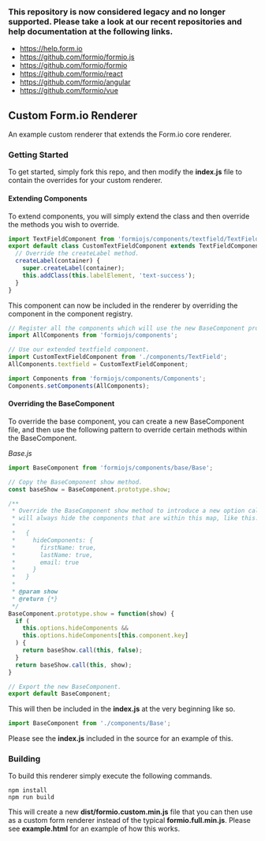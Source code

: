 ### This repository is now considered legacy and no longer supported. Please take a look at our recent repositories and help documentation at the following links.

 - https://help.form.io
 - https://github.com/formio/formio.js
 - https://github.com/formio/formio
 - https://github.com/formio/react
 - https://github.com/formio/angular
 - https://github.com/formio/vue

## Custom Form.io Renderer
An example custom renderer that extends the Form.io core renderer.

### Getting Started
To get started, simply fork this repo, and then modify the **index.js** file to contain the overrides for your custom renderer.

#### Extending Components
To extend components, you will simply extend the class and then override the methods you wish to override.

```js
import TextFieldComponent from 'formiojs/components/textfield/TextField';
export default class CustomTextFieldComponent extends TextFieldComponent {
  // Override the createLabel method.
  createLabel(container) {
    super.createLabel(container);
    this.addClass(this.labelElement, 'text-success');
  }
}
```

This component can now be included in the renderer by overriding the component in the component registry.

```js
// Register all the components which will use the new BaseComponent provided above.
import AllComponents from 'formiojs/components';

// Use our extended textfield component.
import CustomTextFieldComponent from './components/TextField';
AllComponents.textfield = CustomTextFieldComponent;

import Components from 'formiojs/components/Components';
Components.setComponents(AllComponents);
```

#### Overriding the BaseComponent
To override the base component, you can create a new BaseComponent file, and then use the following pattern to override certain methods within the BaseComponent.

*Base.js*
```js
import BaseComponent from 'formiojs/components/base/Base';

// Copy the BaseComponent show method.
const baseShow = BaseComponent.prototype.show;

/**
 * Override the BaseComponent show method to introduce a new option called "hideComponents" which
 * will always hide the components that are within this map, like this.
 *
 *   {
 *     hideComponents: {
 *       firstName: true,
 *       lastName: true,
 *       email: true
 *     }
 *   }
 *
 * @param show
 * @return {*}
 */
BaseComponent.prototype.show = function(show) {
  if (
    this.options.hideComponents &&
    this.options.hideComponents[this.component.key]
  ) {
    return baseShow.call(this, false);
  }
  return baseShow.call(this, show);
}

// Export the new BaseComponent.
export default BaseComponent;
```

This will then be included in the **index.js** at the very beginning like so.

```js
import BaseComponent from './components/Base';
```

Please see the **index.js** included in the source for an example of this.


### Building
To build this renderer simply execute the following commands.

```
npm install
npm run build
```

This will create a new **dist/formio.custom.min.js** file that you can then use as a custom form renderer instead of the typical **formio.full.min.js**. Please see **example.html** for an example of how this works.
